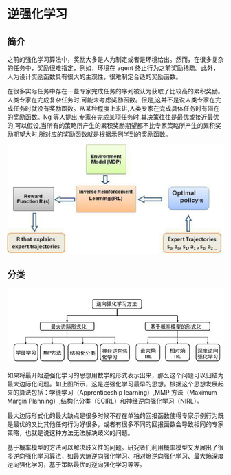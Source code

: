 # 逆强化学习

## 简介

之前的强化学习算法中，奖励大多是人为制定或者是环境给出。然而，在很多复杂的任务中，奖励很难指定，例如，环境在 agent 终止行为之前奖励稀疏。此外，人为设计奖励函数具有很大的主观性，很难制定合适的奖励函数。

在很多实际任务中存在一些专家完成任务的序列被认为获取了比较高的累积奖励。人类专家在完成复杂任务时,可能未考虑奖励函数。但是,这并不是说人类专家在完成任务时就没有奖励函数。从某种程度上来讲,人类专家在完成具体任务时有潜在的奖励函数。Ng 等人提出,专家在完成某项任务时,其决策往往是最优或接近最优的,可以假设,当所有的策略所产生的累积奖励期望都不比专家策略所产生的累积奖励期望大时,所对应的奖励函数就是根据示例学到的奖励函数。

![IRL的流程图](../../img/IRL.png)

## 分类

![IRL的分类](../../img/IRL_classification.png)

如果将最开始逆强化学习的思想用数学的形式表示出来，那么这个问题可以归结为最大边际化问题。如上图所示，这是逆强化学习最早的思想。根据这个思想发展起来的算法包括：学徒学习（Apprenticeship learning）,MMP 方法（Maximum Margin Planning）,结构化分类（SCIRL）和神经逆向强化学习（NIRL）。

最大边际形式化的最大缺点是很多时候不存在单独的回报函数使得专家示例行为既是最优的又比其他任何行为好很多，或者有很多不同的回报函数会导致相同的专家策略，也就是说这种方法无法解决歧义的问题。

基于概率模型的方法可以解决歧义性的问题。研究者们利用概率模型又发展出了很多逆向强化学习算法，如最大熵逆向强化学习、相对熵逆向强化学习、最大熵深度逆向强化学习，基于策略最优的逆向强化学习等等。


[1]: http://www.icdai.org/ibbb/2019/ID-0004.pdf
